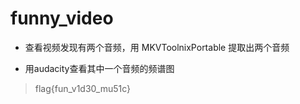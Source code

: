 
# funny_video

* 查看视频发现有两个音频，用 MKVToolnixPortable 提取出两个音频

* 用audacity查看其中一个音频的频谱图
> flag{fun_v1d30_mu51c}
